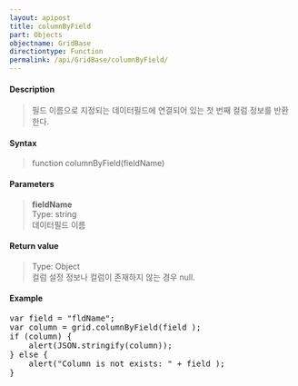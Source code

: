 ```yaml
---
layout: apipost
title: columnByField
part: Objects
objectname: GridBase
directiontype: Function
permalink: /api/GridBase/columnByField/
---
```



#### Description

> 필드 이름으로 지정되는 데이터필드에 연결되어 있는 첫 번째 컬럼 정보를 반환한다.  

#### Syntax

> function columnByField(fieldName)  

#### Parameters

> **fieldName**  
> Type: string  
> 데이터필드 이름  

#### Return value

> Type: Object  
> 컬럼 설정 정보나 컬럼이 존재하지 않는 경우 null.  

#### Example

<pre class="prettyprint">
var field = "fldName";
var column = grid.columnByField(field );
if (column) {
    alert(JSON.stringify(column));
} else {
    alert("Column is not exists: " + field );
}
</pre>





